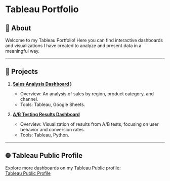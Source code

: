 # **Tableau Portfolio**

## 📖 About
Welcome to my Tableau Portfolio! Here you can find interactive dashboards and visualizations I have created to analyze and present data in a meaningful way.

---

## 📂 Projects
1. **[Sales Analysis Dashboard]([sales](https://github.com/user-attachments/assets/323c652d-bfc7-4609-85d5-db278f5609ca)
)
)**
   - Overview: An analysis of sales by region, product category, and channel.
   - Tools: Tableau, Google Sheets.

2. **[A/B Testing Results Dashboard]([sales](https://github.com/user-attachments/assets/c914d99c-696c-4c65-8825-32bd57b949dd)
)**
   - Overview: Visualization of results from A/B tests, focusing on user behavior and conversion rates.
   - Tools: Tableau, Python.

---

## 🌐 Tableau Public Profile
Explore more dashboards on my Tableau Public profile:  
[Tableau Public Profile](https://public.tableau.com/app/profile/pikhulia.victoriia/vizzes)

